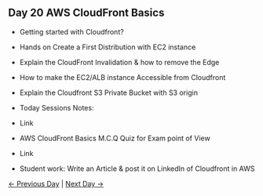## Day 20 AWS CloudFront Basics

 - Getting started with Cloudfront? 
 - Hands on Create a First Distribution with EC2 instance
 - Explain the CloudFront Invalidation & how to remove the Edge
 - How to make the EC2/ALB instance Accessible from Cloudfront
 - Explain the Cloudfront S3 Private Bucket with S3 origin


  - Today Sessions Notes:
  - Link
  - AWS CloudFront Basics M.C.Q Quiz for Exam point of View
  - Link

  - Student work: Write an Article & post it on LinkedIn of Cloudfront in AWS

 [← Previous Day](../day19/README.md) | [Next Day →](../day21/README.md)
